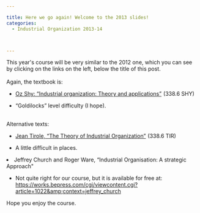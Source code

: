 ```yaml
---

title: Here we go again! Welcome to the 2013 slides!
categories:
  - Industrial Organization 2013-14



---
```

This year's course will be very similar to the 2012 one, which you can see by clicking on the links on the left, below the title of this post.<br /><br />Again, the textbook is:<br /><ul><li><a href="https://www.amazon.co.uk/gp/product/0262691795/ref=as_li_ss_tl?ie=UTF8&amp;camp=1634&amp;creative=19450&amp;creativeASIN=0262691795&amp;linkCode=as2&amp;tag=tholdenorg-21">Oz Shy: “Industrial organization: Theory and applications”</a><img alt="" border="0" class="sbetiffhjbmpbhvohlsv" height="1" src="https://ir-uk.amazon-adsystem.com/e/ir?t=tholdenorg-21&amp;l=as2&amp;o=2&amp;a=0262691795" style="border: none !important; margin: 0px !important;" width="1" /> (338.6 SHY)</li></ul><ul></ul><ul><li>“Goldilocks” level difficulty (I hope).</li></ul><br />Alternative texts:<br /><ul><li><a href="https://www.amazon.co.uk/gp/product/0262200716/ref=as_li_ss_tl?ie=UTF8&amp;camp=1634&amp;creative=19450&amp;creativeASIN=0262200716&amp;linkCode=as2&amp;tag=tholdenorg-21">Jean Tirole, “The Theory of Industrial Organization”</a><img alt="" border="0" class="sbetiffhjbmpbhvohlsv" height="1" src="https://ir-uk.amazon-adsystem.com/e/ir?t=tholdenorg-21&amp;l=as2&amp;o=2&amp;a=0262200716" style="border: none !important; margin: 0px !important;" width="1" /> (338.6 TIR)</li></ul><ul><li>A little difficult in places.</li></ul><li>Jeffrey Church and Roger Ware, “Industrial Organisation: A strategic Approach"</li><ul><li>Not quite right for our course, but it is available for free at: <a href="https://works.bepress.com/cgi/viewcontent.cgi?article=1022&amp;context=jeffrey_church">https://works.bepress.com/cgi/viewcontent.cgi?article=1022&amp;context=jeffrey_church</a></li></ul>Hope you enjoy the course.